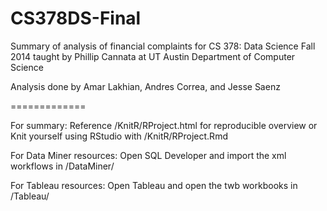 CS378DS-Final
=============

Summary of analysis of financial complaints for CS 378: Data Science Fall 2014 taught by Phillip Cannata at UT Austin Department of Computer Science

Analysis done by Amar Lakhian, Andres Correa, and Jesse Saenz

=============

For summary: Reference /KnitR/RProject.html for reproducible overview or Knit yourself using RStudio with /KnitR/RProject.Rmd

For Data Miner resources: Open SQL Developer and import the xml workflows in /DataMiner/

For Tableau resources: Open Tableau and open the twb workbooks in /Tableau/

